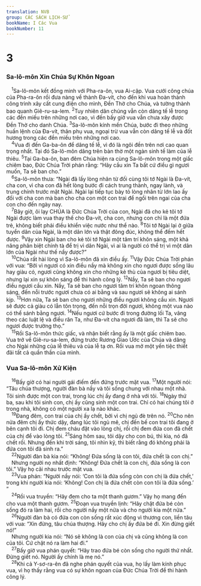 ```yaml
---
translation: NVB
group: CÁC SÁCH LỊCH-SỬ
bookName: I Các Vua 
bookNumber: 11
---
```


<div class="title"><h1>3</h1><h3>Sa-lô-môn Xin Chúa Sự Khôn Ngoan </h3></div>
<span class="verse 1vua_3_1"> <sup>1</sup>Sa-lô-môn kết đồng minh với Pha-ra-ôn, vua Ai-cập. Vua cưới công chúa của Pha-ra-ôn rồi đưa nàng về thành Đa-vít, cho đến khi vua hoàn thành công trình xây cất cung điện cho mình, Đền Thờ cho Chúa, và tường thành bao quanh Giê-ru-sa-lem. </span>
<span class="verse 1vua_3_2"><sup>2</sup>Tuy nhiên dân chúng vẫn còn dâng tế lễ trong các đền miếu trên những nơi cao, vì đến bấy giờ vua vẫn chưa xây được Đền Thờ cho danh Chúa. </span>
<span class="verse 1vua_3_3"><sup>3</sup>Sa-lô-môn kính mến Chúa, bước đi theo những huấn lệnh của Đa-vít, thân phụ vua, ngoại trừ vua vẫn còn dâng tế lễ và đốt hương trong các đền miếu trên những nơi cao. <br/></span>
<span class="verse 1vua_3_4"> <sup>4</sup>Vua đi đến Ga-ba-ôn để dâng tế lễ, vì đó là ngôi đền trên nơi cao quan trọng nhất. Tại đó Sa-lô-môn dâng trên bàn thờ một ngàn sinh tế làm của lễ thiêu. </span>
<span class="verse 1vua_3_5"><sup>5</sup>Tại Ga-ba-ôn, ban đêm Chúa hiện ra cùng Sa-lô-môn trong một giấc chiêm bao, Đức Chúa Trời phán rằng: “Hãy cầu xin Ta bất cứ điều gì ngươi muốn, Ta sẽ ban cho.” <br/></span>
<span class="verse 1vua_3_6"> <sup>6</sup>Sa-lô-môn thưa: “Ngài đã lấy lòng nhân từ đối cùng tôi tớ Ngài là Đa-vít, cha con, vì cha con đã hết lòng bước đi cách trung thành, ngay lành, và trung chính trước mặt Ngài. Ngài lại tiếp tục bày tỏ lòng nhân từ lớn lao ấy đối với cha con mà ban cho cha con một con trai để ngồi trên ngai của cha con cho đến ngày nay. <br/></span>
<span class="verse 1vua_3_7"> <sup>7</sup>Bây giờ, ôi lạy CHÚA là Đức Chúa Trời của con, Ngài đã cho kẻ tôi tớ Ngài được làm vua thay thế cho Đa-vít, cha con, nhưng con chỉ là một đứa trẻ, không biết phải điều khiển việc nước như thể nào. </span>
<span class="verse 1vua_3_8"><sup>8</sup>Tôi tớ Ngài lại ở giữa tuyển dân của Ngài, là một dân lớn và thật đông đúc, không thể đếm hết được. </span>
<span class="verse 1vua_3_9"><sup>9</sup>Vậy xin Ngài ban cho kẻ tôi tớ Ngài một tâm trí khôn sáng, một khả năng phân biệt chính tà để trị vì dân Ngài, vì ai là người có thể trị vì một dân lớn của Ngài như thế nầy được?” <br/></span>
<span class="verse 1vua_3_10"> <sup>10</sup>Chúa rất hài lòng vì Sa-lô-môn đã xin điều ấy. </span>
<span class="verse 1vua_3_11"><sup>11</sup>Vậy Đức Chúa Trời phán với vua: “Bởi vì ngươi có xin điều nầy mà không xin cho ngươi được sống lâu hay giàu có, ngươi cũng không xin cho những kẻ thù của ngươi bị tiêu diệt, nhưng lại xin sự khôn sáng để thi hành công lý. </span>
<span class="verse 1vua_3_12"><sup>12</sup>Nầy, Ta sẽ ban cho ngươi điều ngươi cầu xin. Nầy, Ta sẽ ban cho ngươi tâm trí khôn ngoan thông sáng, đến nỗi trước ngươi chưa có ai bằng và sau ngươi sẽ không ai sánh kịp. </span>
<span class="verse 1vua_3_13"><sup>13</sup>Hơn nữa, Ta sẽ ban cho ngươi những điều ngươi không cầu xin. Ngươi sẽ được cả giàu có lẫn tôn trọng, đến nỗi trọn đời ngươi, không một vua nào có thể sánh bằng ngươi. </span>
<span class="verse 1vua_3_14"><sup>14</sup>Nếu ngươi cứ bước đi trong đường lối Ta, vâng theo các luật lệ và điều răn Ta, như Đa-vít cha ngươi đã làm, thì Ta sẽ cho ngươi được trường thọ.” <br/></span>
<span class="verse 1vua_3_15"> <sup>15</sup>Rồi Sa-lô-môn thức giấc, và nhận biết rằng ấy là một giấc chiêm bao. Vua trở về Giê-ru-sa-lem, đứng trước Rương Giao Ước của Chúa và dâng cho Ngài những của lễ thiêu và của lễ tạ ơn. Rồi vua mở một yến tiệc thiết đãi tất cả quần thần của mình. <br/></span>
<div class="title"><h3>Vua Sa-lô-môn Xử Kiện </h3></div>
<span class="verse 1vua_3_16"> <sup>16</sup>Bấy giờ có hai người gái điếm đến đứng trước mặt vua. </span>
<span class="verse 1vua_3_17"><sup>17</sup>Một người nói: “Tâu chúa thượng, người đàn bà nầy và tôi sống chung với nhau một nhà. Tôi sinh được một con trai, trong lúc chị ấy đang ở nhà với tôi. </span>
<span class="verse 1vua_3_18"><sup>18</sup>Ngày thứ ba, sau khi tôi sinh con, chị ấy cũng sinh một con trai. Chỉ có hai chúng tôi ở trong nhà, không có một người xa lạ nào khác. <br/></span>
<span class="verse 1vua_3_19"> <sup>19</sup>Đang đêm, con trai của chị ấy chết, bởi vì chị ngủ đè trên nó. </span>
<span class="verse 1vua_3_20"><sup>20</sup>Cho nên nửa đêm chị ấy thức dậy, đang lúc tôi ngủ mê, chị đến bế con trai tôi đang ở bên cạnh tôi đi. Chị đem cháu đặt vào lòng chị, rồi chị đem đứa con đã chết của chị để vào lòng tôi. </span>
<span class="verse 1vua_3_21"><sup>21</sup>Sáng hôm sau, tôi dậy cho con bú, thì kìa, nó đã chết rồi. Nhưng đến khi trời sáng, tôi nhìn kỹ, thì biết rằng đó không phải là đứa con tôi đã sinh ra.” <br/></span>
<span class="verse 1vua_3_22"> <sup>22</sup>Người đàn bà kia nói: “Không! Đứa sống là con tôi, đứa chết là con chị.” <br/> Nhưng người nọ nhất định: “Không! Đứa chết là con chị, đứa sống là con tôi.” Vậy họ cãi nhau trước mặt vua. <br/></span>
<span class="verse 1vua_3_23"> <sup>23</sup>Vua phán: “Người nầy nói: ‘Con tôi là đứa sống còn con chị là đứa chết,’ trong khi người kia nói: ‘Không! Con chị là đứa chết còn con tôi là đứa sống.’ ” <br/></span>
<span class="verse 1vua_3_24"> <sup>24</sup>Rồi vua truyền: “Hãy đem cho ta một thanh gươm.” Vậy họ mang đến cho vua một thanh gươm. </span>
<span class="verse 1vua_3_25"><sup>25</sup>Đoạn vua truyền lịnh: “Hãy chặt đứa bé còn sống đó ra làm hai, rồi cho người nầy một nửa và cho người kia một nửa.” <br/></span>
<span class="verse 1vua_3_26"> <sup>26</sup>Người đàn bà có đứa con còn sống rất xúc động vì thương con, liền tâu với vua: “Xin đừng, tâu chúa thượng. Hãy cho chị ấy đứa bé đi. Xin đừng giết nó!” <br/> Nhưng người kia nói: “Nó sẽ không là con của chị và cũng không là con của tôi. Cứ chặt nó ra làm hai đi.” <br/></span>
<span class="verse 1vua_3_27"> <sup>27</sup>Bấy giờ vua phán quyết: “Hãy trao đứa bé còn sống cho người thứ nhất. Đừng giết nó. Người ấy chính là mẹ nó.” <br/></span>
<span class="verse 1vua_3_28"> <sup>28</sup>Khi cả Y-sơ-ra-ên đã nghe phán quyết của vua, họ lấy làm kính phục vua, vì họ thấy rằng vua có sự khôn ngoan của Đức Chúa Trời để thi hành công lý. <br/></span>
